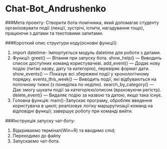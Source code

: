 # Chat-Bot_Andrushenko
###Мета проекту:
Створити бота-помічника, який допомагає студенту організовувати події (лекції, зустрічі,
іспити, нагадування тощо), працюючи з датами та текстовими запитами.

###Короткий опис структури коду(основні функції): 
1) import datetime- Імпортується модуль datetime для роботи з датами.
2) Функції:
greet() — Вітання при запуску бота.
show_help() — Виводить список доступних команд користувачеві.
add_event() — Додає нову подію (питає назву, дату та категорію), перевіряє формат дати.
show_events() — Показує всі збережені події у хронологічному порядку.
events_this_week() — Виводить події, які відбуваються на поточному тижні (з понеділка по неділю).
search_by_category() — Дає змогу шукати події за категорією/описом (враховуючи регістр).
delete_event() — Видаляє подію за назвою та датою, якщо така існує.
3) Головна функція:
main()-Запускає програму, обробляє введення користувача в циклі;
реалізовує логіку маршрутизації команд на відповідні функції;
завершує роботу при команді вийти.

###Інструкція запуску чат-боту:
1) Відкриваємо термінал(Win+R) та вводимо cmd;
2) Переходимо до файлу
3) Запускаємо чат-бота.

